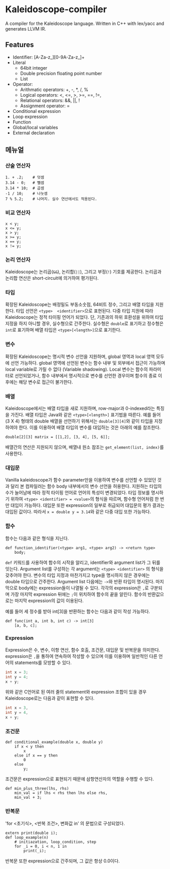 # Kaleidoscope-compiler
A compiler for the Kaleidoscope language. Written in C++ with lex/yacc and generates LLVM IR.

## Features
* Identifier: [A-Za-z_][0-9A-Za-z_]+
* Literal
	* 64bit integer
	* Double precision floating point number
	* List
* Operator:
	* Arithmatic operators: +, -, *, /, %
	* Logical operators: <, <=, >, >=, ==, !=, 
	* Relational operators: &&, ||, !
	* Assignment operator: =
* Conditional expression
* Loop expression
* Function
* Global/local variables
* External declaration


## 메뉴얼

### 산술 연산자
~~~
1. + .2;	# 덧셈
3.14 - 0;	# 뺄셈
3.14 * 10;	# 곱셈
-1 / 10;	# 나눗셈
7 % 5.2;	# 나머지. 실수 연산에서도 적용된다.
~~~

### 비교 연산자
~~~
x < y;
x <= y;
x > y;
x >= y;
x == y;
x != y;
~~~

### 논리 연산자
Kaleidoscope는 논리곱(`&&`), 논리합(`||`), 그리고 부정(`!`) 기호를 제공한다.
논리곱과 논리합 연산은 short-circuit에 의거하여 평가된다.

### 타입
확장된 Kaleidoscope는 배정밀도 부동소숫점, 64비트 정수, 그리고 배열 타입을 지원한다.
타입 선언은 `<type>  <identifier>`으로 표현된다.
다중 타입 지원에 따라 Kaleidoscope는 정적 타이핑 언어가 되었다.
단, 기존과의 하위 호환성을 위하여 타입 지정을 하지 아니할 경우, 실수형으로 간주한다.
실수형은 `double`로 표기하고 정수형은 `int`로 표기하며 배열 타입은 `<type>[<length>]`으로 표기한다.

### 변수
확장된 Kaleidoscope는 명시적 변수 선언을 지원하며, global 영역과 local 영역 모두에 선언 가능하다. global 영역에 선언된 변수는 함수 내부 및 외부에서 접근이 가능하며 local variable로 가릴 수 없다 (Variable shadowing).
Local 변수는 함수의 파라미터로 선언되었거나, 함수 내부에서 명시적으로 변수를 선언한 경우이며 함수의 종료 이후에는 해당 변수로 접근이 불가한다.

### 배열
Kaleidoscope에서는 배열 타입을 새로 지원하며, row-major과 0-indexed라는 특징을 가진다.
배열 타입은 Java와 같은 `<type>[<length>]` 표기법을 따른다.
예를 들어 (3 X 4) 형태의 double 배열을 선언하기 위해서는 `double[3][4]`와 같이 타입을 지정하여야 한다.
이를 이용하여 배열 타입의 변수를 대입하는 것은 아래의 예를 참조한다.
~~~
double[2][3] matrix = [[1,2], [3, 4], [5, 6]];
~~~

배열간의 연산은 지원되지 않으며, 배열내 원소 참조는 `get_element(list, index)`를 사용한다.
### 대입문
Vanilla kaleidoscope가 함수 parameter만을 이용하여 변수를 선언할 수 있었던 것과 달리 본 컴파일러는 함수 body 내부에서의 변수 선언을 허용한다. 
지원하는 타입의 수가 늘어남에 따라 정적 타이핑 언어로 언어의 특성이 변경되었다.
타입 정보를 명시하기 위하여 `<type> <identifier> = <value>`의 형식을 따르며, 함수형 언어처럼 한 번만 대입이 가능하다. 
대입문 또한 expression의 일부로 취급되어 대입문의 평가 결과는 대입된 값이다. 따라서 `x = double y = 3.14`와 같은 다중 대입 또한 가능하다.

### 함수
함수는 다음과 같은 형식을 지닌다.
~~~
def function_identifier(<type> arg1, <type> arg2) -> <return type>
	body;
~~~
`def` 키워드를 사용하여 함수의 시작을 알리고, identifier와 argument list가 그 뒤를 잇는다.
Argument list를 구성하는 각 argument는 `<type> <identifier>` 의 형식을 갖추어야 한다.
변수의 타입 지정과 마찬가지고 type을 명시하지 않은 경우에는 double 타입으로 간주한다.
Argument list 다음에는 `->`와 반환 타입이 명시된다.
마지막으로 body에는 expression들이 나열될 수 있다.
각각의 expression은 `,`로 구분되며 가장 마지막 expression 뒤에는 `;`이 위치하여 함수의 끝을 알린다.
함수의 반환값으로는 마지막 expression의 값이 이용된다.

예를 들어 세 정수를 받아 int[3]을 반환하는 함수는 다음과 같이 작성 가능하다.
~~~
def func(int a, int b, int c) -> int[3]
	[a, b, c];
~~~

### Expression
Expression은 수, 변수, 이항 연산, 함수 호출, 조건문, 대입문 및 반복문을 의미한다.
expression은 `,`을 통하여 연속하여 작성할 수 있으며 이를 이용하며 일반적인 다른 언어의 statements를 모방할 수 있다.
~~~c
int x = 3;
int y = 4;
x + y;
~~~
위와 같은 C언어로 된 여러 줄의 statement와 expression 조합이 있을 경우 Kaleidoscope로는 다음과 같이 표현할 수 있다.
~~~c
int x = 3,
int y = 4,
x + y;
~~~

### 조건문
~~~
def conditional_example(double x, double y)
	if x < y then
		x
	else if x == y then
		0
	else
		y;
~~~
조건문은 expression으로 표현되기 때문에 삼항연산자의 역할을 수행할 수 있다.
~~~
def min_plus_three(lhs, rhs)
	min_val = if lhs < rhs then lhs else rhs,
	min_val + 3;
~~~

### 반복문
'for <초기식>, <반복 조건>, 변화값 in' 의 문법으로 구성되었다.
~~~
extern print(double i);
def loop_example(n)
	# initiazation, loop_condition, step
	for _i = 0, i < n, 1 in
		print(_i);
~~~
반복문 또한 expression으로 간주되며, 그 값은 항상 0.0이다.
